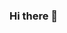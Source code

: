 ### Hi there 👋

<!--
**Abrei852/Abrei852** is a ✨ _special_ ✨ repository because its `README.md` (this file) appears on your GitHub profile.

### Hi there 👋 I'm Abraham
---

- 🔭 I’m currently working on a VueJs project
- 🌱 I’m currently learning React & NodeJs
- 💜 [vuejs][vuejs],[react][react]

🏡 [website][website] **|** 
👔 [linkedin][linkedin] **|**

[vuejs]:https://vuejs.org
[react]: http://reactjs.org
[website]: https://elhamzi.me
[linkedin]: https://www.linkedin.com/in/abraham-eishow/

---

<h1 align="center">GitHub statistics<h1>

<a href="https://github.com/abrei852">
   <img align="center" src="https://github-readme-stats.vercel.app/api/top-langs/?username=abrei852&hide=shell,lua,vim%20script,dockerfile,javascript,css&hide_border=true"/></a>
<a href="https://github.com/abrei852">
  <img align="center" src="https://github-readme-stats.vercel.app/api?username=abrei852&hide_border=true&show_icons=true&count_private=true&langs_count=10"/>
</a>

--->

